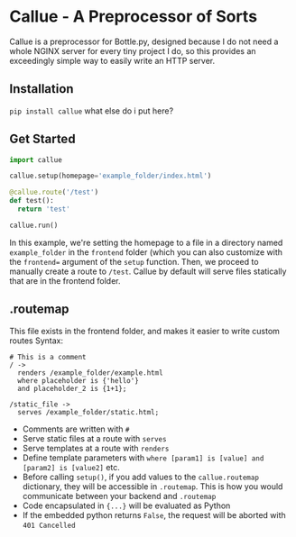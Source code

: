 # Callue - A Preprocessor of Sorts
Callue is a preprocessor for Bottle.py, designed because I do not need a whole NGINX server for every tiny project I do, so this provides an exceedingly simple way to easily write an HTTP server.

## Installation
`pip install callue` what else do i put here?

## Get Started
```py
import callue

callue.setup(homepage='example_folder/index.html')

@callue.route('/test')
def test():
  return 'test'

callue.run()
```
In this example, we're setting the homepage to a file in a directory
named `example_folder` in the `frontend` folder (which you can also
customize with the `frontend=` argument of the `setup` function.
Then, we proceed to manually create a route to `/test`. Callue by default will serve files statically that are in the frontend folder.

## .routemap
This file exists in the frontend folder, and makes it easier to write custom routes
Syntax:
```
# This is a comment
/ ->
  renders /example_folder/example.html
  where placeholder is {'hello'}
  and placeholder_2 is {1+1};

/static_file ->
  serves /example_folder/static.html;
```
- Comments are written with `#`
- Serve static files at a route with `serves`
- Serve templates at a route with `renders`
- Define template parameters with `where [param1] is [value] and [param2] is [value2]` etc.
- Before calling `setup()`, if you add values to the `callue.routemap` dictionary, they will be accessible in `.routemap`. This is how you would communicate between your backend and `.routemap`
- Code encapsulated in `{...}` will be evaluated as Python
- If the embedded python returns `False`, the request will be aborted with `401 Cancelled`
